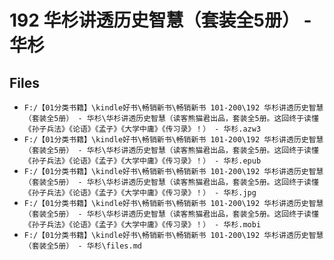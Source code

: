 # 192 华杉讲透历史智慧（套装全5册） - 华杉

## Files

- `F:/【01分类书籍】\kindle好书\畅销新书\畅销新书 101-200\192 华杉讲透历史智慧（套装全5册） - 华杉\华杉讲透历史智慧（读客熊猫君出品，套装全5册。这回终于读懂《孙子兵法》《论语》《孟子》《大学中庸》《传习录》！） - 华杉.azw3`
- `F:/【01分类书籍】\kindle好书\畅销新书\畅销新书 101-200\192 华杉讲透历史智慧（套装全5册） - 华杉\华杉讲透历史智慧（读客熊猫君出品，套装全5册。这回终于读懂《孙子兵法》《论语》《孟子》《大学中庸》《传习录》！） - 华杉.epub`
- `F:/【01分类书籍】\kindle好书\畅销新书\畅销新书 101-200\192 华杉讲透历史智慧（套装全5册） - 华杉\华杉讲透历史智慧（读客熊猫君出品，套装全5册。这回终于读懂《孙子兵法》《论语》《孟子》《大学中庸》《传习录》！） - 华杉.jpg`
- `F:/【01分类书籍】\kindle好书\畅销新书\畅销新书 101-200\192 华杉讲透历史智慧（套装全5册） - 华杉\华杉讲透历史智慧（读客熊猫君出品，套装全5册。这回终于读懂《孙子兵法》《论语》《孟子》《大学中庸》《传习录》！） - 华杉.mobi`
- `F:/【01分类书籍】\kindle好书\畅销新书\畅销新书 101-200\192 华杉讲透历史智慧（套装全5册） - 华杉\files.md`
